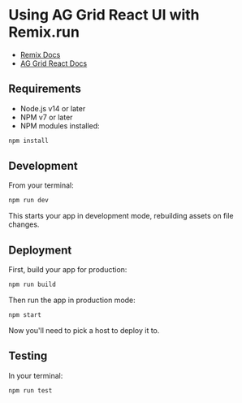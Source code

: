 # Using AG Grid React UI with Remix.run

- [Remix Docs](https://remix.run/docs)
- [AG Grid React Docs](https://www.ag-grid.com/react-data-grid/)

## Requirements

- Node.js v14 or later
- NPM v7 or later
- NPM modules installed:

```sh
npm install
```

## Development

From your terminal:

```sh
npm run dev
```

This starts your app in development mode, rebuilding assets on file changes.

## Deployment

First, build your app for production:

```sh
npm run build
```

Then run the app in production mode:

```sh
npm start
```

Now you'll need to pick a host to deploy it to.

## Testing

In your terminal:

```sh
npm run test
```
